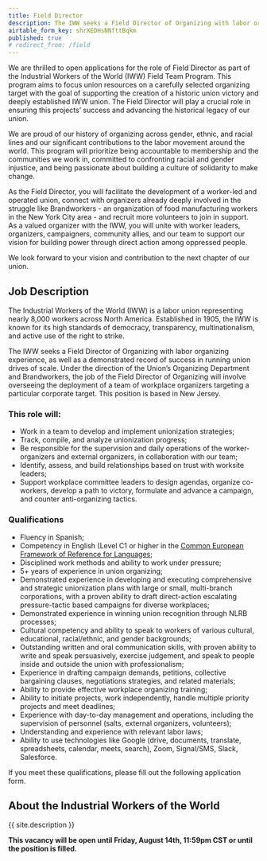 ```yaml
---
title: Field Director
description: The IWW seeks a Field Director of Organizing with labor organizing experience, as well as a demonstrated record of success in running union drives of scale. Under the direction of the Union’s Organizing Department and Brandworkers, the job of the Field Director of Organizing will involve overseeing the deployment of a team of workplace organizers targeting a particular corporate target. This position is based in New Jersey. 
airtable_form_key: shrXEDHsNNfttBqkm
published: true
# redirect_from: /field
---
```


We are thrilled to open applications for the role of Field Director as part of the Industrial Workers of the World (IWW) Field Team Program. This program aims to focus union resources on a carefully selected organizing target with the goal of supporting the creation of a historic union victory and deeply established IWW union. The Field Director will play a crucial role in ensuring this projects’ success and advancing the historical legacy of our union.

We are proud of our history of organizing across gender, ethnic, and racial lines and our significant contributions to the labor movement around the world. This program will prioritize being accountable to membership and the communities we work in, committed to confronting racial and gender injustice, and being passionate about building a culture of solidarity to make change.

As the Field Director, you will facilitate the development of a worker-led and operated union, connect with organizers already deeply involved in the struggle like Brandworkers - an organization of food manufacturing workers in the New York City area - and recruit more volunteers to join in support. As a valued organizer with the IWW, you will unite with worker leaders, organizers, campaigners, community allies, and our team to support our vision for building power through direct action among oppressed people.

We look forward to your vision and contribution to the next chapter of our union.

## Job Description

The Industrial Workers of the World (IWW) is a labor union representing nearly 8,000 workers across North America. Established in 1905, the IWW is known for its high standards of democracy, transparency, multinationalism, and active use of the right to strike.

The IWW seeks a Field Director of Organizing with labor organizing experience, as well as a demonstrated record of success in running union drives of scale. Under the direction of the Union’s Organizing Department and Brandworkers, the job of the Field Director of Organizing will involve overseeing the deployment of a team of workplace organizers targeting a particular corporate target. This position is based in New Jersey.

### This role will: 

- Work in a team to develop and implement unionization strategies;
- Track, compile, and analyze unionization progress; 
- Be responsible for the supervision and daily operations of the worker-organizers and external organizers, in collaboration with our team; 
- Identify, assess, and build relationships based on trust with worksite leaders; 
- Support workplace committee leaders to design agendas, organize co-workers, develop a path to victory, formulate and advance a campaign, and counter anti-organizing tactics. 

### Qualifications

- Fluency in Spanish; 
- Competency in English (Level C1 or higher in the [Common European Framework of Reference for Languages](https://en.wikipedia.org/wiki/Common_European_Framework_of_Reference_for_Languages); 
- Disciplined work methods and ability to work under pressure;
- 5+ years of experience in union organizing; 
- Demonstrated experience in developing and executing comprehensive and strategic unionization plans with large or small, multi-branch corporations, with a proven ability to draft direct-action escalating pressure-tactic based campaigns for diverse workplaces;
- Demonstrated experience in winning union recognition through NLRB processes;
- Cultural competency and ability to speak to workers of various cultural, educational, racial/ethnic, and gender backgrounds; 
- Outstanding written and oral communication skills, with proven ability to write and speak persuasively, exercise judgement, and speak to people inside and outside the union with professionalism; 
- Experience in drafting campaign demands, petitions, collective bargaining clauses, negotiations strategies, and related materials; 
- Ability to provide effective workplace organizing training; 
- Ability to initiate projects, work independently, handle multiple priority projects and meet deadlines;
- Experience with day-to-day management and operations, including the supervision of personnel (salts, external organizers, volunteers);
- Understanding and experience with  relevant labor laws; 
- Ability to use technologies like Google (drive, documents, translate, spreadsheets, calendar, meets, search), Zoom, Signal/SMS, Slack, Salesforce.

If you meet these qualifications, please fill out the following application form. 

## About the Industrial Workers of the World

{{ site.description }}

**This vacancy will be open until Friday, August 14th, 11:59pm CST or until the position is filled.**
